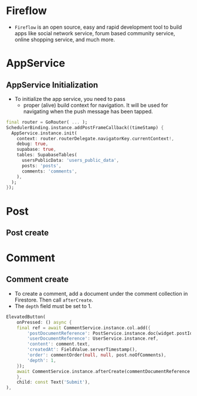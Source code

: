 # Fireflow

* `Fireflow` is an open source, easy and rapid development tool to build apps like social network service, forum based community service, online shopping service, and much more.



# AppService

## AppService Initialization


* To initialize the app service, you need to pass
  * proper (alive) build context for navigation. It will be used for navigating when the push message has been tapped.

```dart
final router = GoRouter( ... );
SchedulerBinding.instance.addPostFrameCallback((timeStamp) {
  AppService.instance.init(
    context: router.routerDelegate.navigatorKey.currentContext!,
    debug: true,
    supabase: true,
    tables: SupabaseTables(
      usersPublicData: 'users_public_data',
      posts: 'posts',
      comments: 'comments',
    ),
  );
});
```

# Post

## Post create


# Comment

## Comment create

- To create a comment, add a document under the comment collection in Firestore. Then call `afterCreate`.
- The `depth` field must be set to 1.

```dart
ElevatedButton(
    onPressed: () async {
    final ref = await CommentService.instance.col.add({
        'postDocumentReference': PostService.instance.doc(widget.postId),
        'userDocumentReference': UserService.instance.ref,
        'content': comment.text,
        'createdAt': FieldValue.serverTimestamp(),
        'order': commentOrder(null, null, post.noOfComments),
        'depth': 1,
    });
    await CommentService.instance.afterCreate(commentDocumentReference: ref);
    },
    child: const Text('Submit'),
),
```

